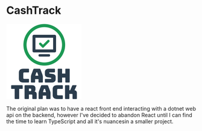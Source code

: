 # CashTrack
![CashTrack](src/ClientApp/public/images/cash-track.png)



The original plan was to have a react front end interacting with a dotnet web api on the backend, however I've decided to abandon React until I can find the time to learn TypeScript and all it's nuancesin a smaller project.
